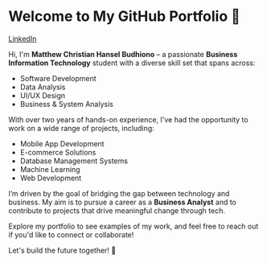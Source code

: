 # Welcome to My GitHub Portfolio 👋

[LinkedIn](https://www.linkedin.com/in/matthew-chb/)

Hi, I'm **Matthew Christian Hansel Budhiono** – a passionate **Business Information Technology** student with a diverse skill set that spans across:

- Software Development
- Data Analysis
- UI/UX Design
- Business & System Analysis

With over two years of hands-on experience, I've had the opportunity to work on a wide range of projects, including:

- Mobile App Development
- E-commerce Solutions
- Database Management Systems
- Machine Learning
- Web Development

I’m driven by the goal of bridging the gap between technology and business. My aim is to pursue a career as a **Business Analyst** and to contribute to projects that drive meaningful change through tech.

Explore my portfolio to see examples of my work, and feel free to reach out if you'd like to connect or collaborate!

Let's build the future together! 🚀

